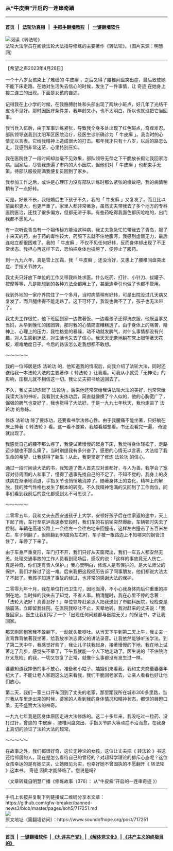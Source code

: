 ### 从“牛皮癣”开启的一连串奇蹟
------------------------

#### [首页](https://github.com/gfw-breaker/banned-news3/blob/master/README.md) &nbsp;&nbsp;|&nbsp;&nbsp; [法轮功真相](https://github.com/begood0513/basic/blob/master/README.md)  &nbsp;&nbsp;|&nbsp;&nbsp; [手把手翻墙教程](https://github.com/gfw-breaker/guides/wiki)  &nbsp;&nbsp;|&nbsp;&nbsp; [一键翻墙软件](https://github.com/gfw-breaker/nogfw/blob/master/README.md)  



<div><img alt="阅读《转法轮》" src="https://img.soundofhope.org/2022-02/1644633783515.jpg"/>
<br/><figcaption class="caption">
 法轮大法学员在阅读法轮大法指导修炼的主要著作《转法轮》。（图片来源：明慧网）
</figcaption></div><hr/>


<div><div class="Content__Wrapper sc-1bvya0-0 elmmKw article_body" data-checkusr="" itemprop="articleBody">
 <div id="post_place_1">
 </div>
 <p class="meta-top">
  <span class="meta">
   【希望之声2023年4月28日】
  </span>
 </p>
 <p class="Normal1" style="margin-top:16px;margin-bottom:16px">
  一个十八岁女孩染上了难缠的
  <ok href="/term/8078">
   牛皮癣
  </ok>
  ，之后又得了腰椎间盘突出症，最后致使她不能下床走路。在她对生活失去信心的时候，发生了一件事情，让
  <ok href="/term/2817">
   奇迹
  </ok>
  在她身上接二连三的出现。下面是女孩的自述。
 </p>
 <p>
  记得我在上小学的时候，在我胳膊肘处和头部出现了两块小斑点，好几年了光结干皮也不见好。那时因医疗条件差，我年龄又小，也不太明白，所以也就没把它当回事。
 </p>
 <p>
  我当兵入伍后，由于军事训练紧张，导致我全身多处出现了红色斑点，奇痒难忍。部队领导送我到沈阳军区医院治疗，经医生诊断确诊为「
  <ok href="/term/8078">
   牛皮癣
  </ok>
  」。我当时的心情无以言表。它给我精神上造成很大的打击。那年我才只有十八岁，以后的路怎么走，我感到非常迷茫，心里特别压抑。
 </p>
 <p>
  我在医院住了一段时间却丝毫不见效果，部队领导无奈之下干脆放长假让我回家治病。回家后，尽管我走遍了市内的大小医院，但他们对「
  <ok href="/term/8078">
   牛皮癣
  </ok>
  」也都束手无策。待部队服役期满我便复员回到了家乡。
 </p>
 <p>
  我参加工作之后，或许是心理压力没有部队训练时那么紧张的缘故吧，我的病情稍稍有了一点好转。
 </p>
 <p>
  可是，好景不长，我结婚后生下孩子不久，我的「
  <ok href="/term/8078">
   牛皮癣
  </ok>
  」又复发了，而且比以前面积更大，也更严重了。家里人都非常著急，虽然丈夫带我去了多个地方的专科医院医治，还找了很多偏方，但都无济于事。有些药吃得我面色都灰呛呛的，出门我都不愿见人。
 </p>
 <p>
  有一次听说青岛有一个祖传秘方能治这种病，我丈夫急急忙忙带我去了青岛，服了十来天的药，由于药的毒性较大，药服下去就不住地腹泻，我感到虚弱无力，最后连站立都很困难了。我的「
  <ok href="/term/8078">
   牛皮癣
  </ok>
  」不仅不见任何好转，反而身体却出现了不正常状态。我担心再这样下去，恐怕把身体也搞垮了，便停止了服药。
 </p>
 <p>
  到一九九六年，真是雪上加霜，我「
  <ok href="/term/8078">
   牛皮癣
  </ok>
  」还没治好，又患上了腰椎间盘突出症、手指关节肿大。
 </p>
 <p>
  我丈夫只好放下单位的工作又带我四处求医。什么吃药、打针、小针刀、拔罐子、按摩等等，凡是能想到的各种方法全都用上了，甚至连牵引也做了也都不管用。
 </p>
 <p>
  我到外地的一家疗养院住了一个多月，当时病情稍有好转，可是出院没过几天病又复发了，而且腿疼得不能走路了。这下可坏了，我饭也做不了了，孩子也无法带了。
 </p>
 <p>
  我丈夫工作很忙，他下班回到家一边做著饭、一边看孩子还得洗衣服，他既当爹又当妈，从早到晚忙的团团转。那时我的心情简直糟糕透了。由于身体上的痛苦，精神上、心理上的压力，我性格变的暴躁，动不动就发脾气，对什么事情都没有兴趣，对人生感到迷茫，对生活也失去了信心。我天天无奈地躺在床上眼望著天花板，艰难地度日子。今后的路该怎么走我想都不敢想。
 </p>
 <p>
  ～～～～～
 </p>
 <p>
  我的一位邻居是炼
  <ok href="/term/968">
   法轮功
  </ok>
  的，他知道我的情况后，向我介绍了法轮大法，同时还送给我一本法轮大法的主要著作《
  <ok href="/term/4799">
   转法轮
  </ok>
  》让我看。可我从小就受「无神论」的影响，压根儿就不相信这一切。我让丈夫把书给送回去了。
 </p>
 <p>
  不久，我丈夫却炼起了
  <ok href="/term/968">
   法轮功
  </ok>
  。后来他还常常给我讲法轮大法的美好，也常常给我读大法的书听。我看到丈夫炼功后，简直就像换了个人似的，他的心胸宽广了，倔强的脾气也变好了，我也觉得了大法好。于是一九九七年秋天，我也走进了
  <ok href="/term/968">
   法轮功
  </ok>
  的修炼。
 </p>
 <p>
  修炼
  <ok href="/term/968">
   法轮功
  </ok>
  除了要炼功，还要看书学法修心性。由于我腰痛不能坐著，只好躺在床上捧著《
  <ok href="/term/4799">
   转法轮
  </ok>
  》看。这一看不要紧，我越看越想看。书还没看完一遍，
  <ok href="/term/2817">
   奇迹
  </ok>
  就出现了。
 </p>
 <p>
  我感觉自己的腰不那么疼了，我便试著慢慢的起身下床，我觉得身体轻松了，走路迈步腿也不那么痛了。当时别提我有多兴奋了，感恩的心情无以言表，大法给了我生命的希望，让我获得了新生！从此，我更坚定了修炼
  <ok href="/term/968">
   法轮功
  </ok>
  的信心。
 </p>
 <p>
  通过一段时间读大法的书，我知道了做人首先应对谁都好，与人为善。我学会了宽容对待周围的人和事了，懂得了遇事先找自己的不足了。不知不觉的，我身上的皮肤病在渐渐地消退，手指关节也悄悄地消肿了。随著身体上的变化，精神上的解脱，我的脾气性格也发生了根本的转变。不久我精神饱满的又回到了工作岗位，同事们看到我前后的变化都感到太不可思议了。
 </p>
 <p>
  ～～～～～
 </p>
 <p>
  二零零五年，我和丈夫去西安送孩子上大学，安顿好孩子后在往家返的途中，天上下起了雨，车行至京沪高速泰安段时，我们车的右前轮突然爆胎，车辆顿时失去了控制。车辆在高速公路上一会往左一会往右地来回撞击，这样左右撞击了五百米左右，车子侧翻了，但侧翻到60度角左右时，车子被一根路边上不知哪来的钢管顶住了，车停了下来了。
 </p>
 <p>
  由于车身严重变形，车门打不开，我们只好从天窗爬出，我们一车五人都安然无恙。处理交通事故的工作人员看到现场后，感叹的说：「这样的事故竟无人伤亡，真是神奇，你们定有贵人保护。」我心里明白，修炼人是有保护的，是大法师父的保护，我们才躲过了这一难。后来我把这段经历告诉了同事朋友，他们都说大法太了不起了。我孩子知道了事故的经过，也非常的感谢大法的保护。
 </p>
 <p>
  二零零九年十月，我在单位打扫卫生时，因地面滑，不小心我身体向后仰重重的摔倒在地。当时摔的我失去了知觉，不省人事。稍清醒时，我在心里不停的念著：「法轮大法好！真善忍好！」单位领导赶紧派人把我送到了市脑科医院，经检查是脑震荡，立即留我住院。在医院我呕吐不止，天晕地转。我对赶来的丈夫说：「我要回家」。医生让我们写了一个「出现任何问题都与医院无关」的保证书，才让我回家。
 </p>
 <p>
  那天刚回到家我不敢躺下，一动就头晕呕吐。从当天下午到第二天上午，我丈夫一直背靠背依著我坐著，给我放李洪志师父的讲法录音。让我依然能够听法学法。到了第二天中午，我感觉好些了，我让儿子扶我起身，接著慢慢的下地，我在地上试著走了几步，感觉头不晕了，下午我就能一个人下地走动了。医生说的「不住院治疗太危险」的我，一切又恢复了正常，就像什么事都没有发生过一样。
 </p>
 <p>
  婆婆知道我摔伤的事不放心，准备和小姑子、妯娌们来看我，我和丈夫商量婆婆年纪大了，不能让老人家跑这么远来看我，我们干脆回老家去，让亲人看看也好让他们放心。
 </p>
 <p>
  第二天，我们一家三口开车回到了丈夫的老家，那里距我所在城市300多里路，当时我从车里走出来的时候，婆家的人看到我的身体情况和精神状态，都惊的目瞪口呆，无不盛赞大法的神奇。
 </p>
 <p>
  一九九七年我是因身体原因走进大法修炼的。这二十多年来，我没吃过一粒药、没打过针，曾患的
  <ok href="/term/8078">
   牛皮癣
  </ok>
  、腰椎间盘突出、手指关节肿大等顽症不治而愈，在我身上真切的验证了法轮大法的超常。
 </p>
 <p>
  ～～～～～
 </p>
 <p>
  在故事之外，我们都很好奇，这位无神论的女孩，这位让丈夫把《
  <ok href="/term/4799">
   转法轮
  </ok>
  》书送还给邻居的人，现在是怎么看待自己的曾经的？对超科学理论的排斥心态呢？这位女孩幸运的是有她丈夫，让她眼见为实，也幸好她不曾固执的不愿翻开《
  <ok href="/term/4799">
   转法轮
  </ok>
  》这本书。
  <ok href="/term/2817">
   奇迹
  </ok>
  因此才能降临了。您说是吗?
 </p>
 <p>
  （文章转载自明慧广播《修炼故事（376）：
  <ok href="https://www.mhradio.org/showprogram/16123.html">
   从“牛皮癣”开启的一连串奇迹
  </ok>
  》）
 </p>
</div>
</div>
<hr/>
手机上长按并复制下列链接或二维码分享本文章：<br/>
https://github.com/gfw-breaker/banned-news3/blob/master/pages/soh5/717251.md <br/>
<a href='https://github.com/gfw-breaker/banned-news3/blob/master/pages/soh5/717251.md'><img src='https://github.com/gfw-breaker/banned-news3/blob/master/pages/soh5/717251.md.png'/></a> <br/>
原文地址（需翻墙访问）：https://www.soundofhope.org/post/717251


------------------------
#### [首页](https://github.com/gfw-breaker/banned-news3/blob/master/README.md) &nbsp;|&nbsp; [一键翻墙软件](https://github.com/gfw-breaker/nogfw/blob/master/README.md) &nbsp;| [《九评共产党》](https://github.com/gfw-breaker/9ping.md/blob/master/README.md#九评之一评共产党是什么) | [《解体党文化》](https://github.com/gfw-breaker/jtdwh.md/blob/master/README.md) | [《共产主义的终极目的》](https://github.com/gfw-breaker/gczydzjmd.md/blob/master/README.md)


<img src='http://gfw-breaker.win/banned-news3/pages/soh5/717251.md' width='0px' height='0px'/>
